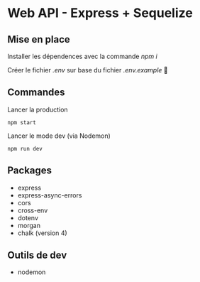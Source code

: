 # Web API - Express + Sequelize

## Mise en place
Installer les dépendences avec la commande _npm i_

Créer le fichier _.env_ sur base du fichier _.env.example_ 🌳

## Commandes
Lancer la production
```
npm start
```
Lancer le mode dev (via Nodemon)
```
npm run dev
```

## Packages
- express
- express-async-errors
- cors
- cross-env
- dotenv
- morgan
- chalk (version 4)

## Outils de dev
- nodemon